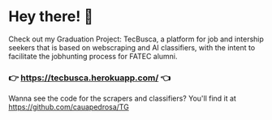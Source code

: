 # Hey there! 👋

Check out my Graduation Project: TecBusca, a platform for job and intership seekers that is based on webscraping and AI classifiers, with the intent to facilitate the jobhunting process for FATEC alumni.
### 👉 <https://tecbusca.herokuapp.com/> 👈




Wanna see the code for the scrapers and classifiers? You'll find it at <https://github.com/cauapedrosa/TG>

#

<!--
- 🌱 I’m currently learning ...
- 👯 I’m looking to collaborate on ...
- 🤔 I’m looking for help with ...
- 💬 Ask me about ...
- 📫 How to reach me: ...
- 😄 Pronouns: ...
- ⚡ Fun fact: ...
-->
